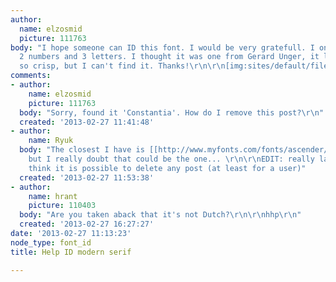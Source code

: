```yaml
---
author:
  name: elzosmid
  picture: 111763
body: "I hope someone can ID this font. I would be very gratefull. I only have these
  2 numbers and 3 letters. I thought it was one from Gerard Unger, it looks so Dutch,
  so crisp, but I can't find it. Thanks!\r\n\r\n[img:sites/default/files/old-images/35_5458.jpg]"
comments:
- author:
    name: elzosmid
    picture: 111763
  body: "Sorry, found it 'Constantia'. How do I remove this post?\r\n"
  created: '2013-02-27 11:41:48'
- author:
    name: Ryuk
  body: "The closest I have is [[http://www.myfonts.com/fonts/ascender/constantia/|Constantia]]
    but I really doubt that could be the one... \r\n\r\nEDIT: really late... I don't
    think it is possible to delete any post (at least for a user)"
  created: '2013-02-27 11:53:38'
- author:
    name: hrant
    picture: 110403
  body: "Are you taken aback that it's not Dutch?\r\n\r\nhhp\r\n"
  created: '2013-02-27 16:27:27'
date: '2013-02-27 11:13:23'
node_type: font_id
title: Help ID modern serif

---
```

